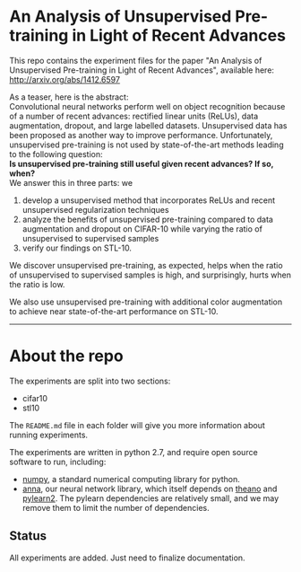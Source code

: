 # An Analysis of Unsupervised Pre-training in Light of Recent Advances
This repo contains the experiment files for the paper "An Analysis of Unsupervised Pre-training in Light of Recent Advances", available here: http://arxiv.org/abs/1412.6597

As a teaser, here is the abstract:  
Convolutional neural networks perform well on object recognition because of a number of recent advances: rectified linear units (ReLUs), data augmentation, dropout, and large labelled datasets. Unsupervised data has been proposed as another way to improve performance. Unfortunately, unsupervised pre-training is not used by state-of-the-art methods leading to the following question:  
**Is unsupervised pre-training still useful given recent advances? If so, when?**  
We answer this in three parts: we  
1) develop a unsupervised method that incorporates ReLUs and recent unsupervised regularization techniques  
2) analyze the benefits of unsupervised pre-training compared to data augmentation and dropout on CIFAR-10 while varying the ratio of unsupervised to supervised samples  
3) verify our findings on STL-10.  

We discover unsupervised pre-training, as expected, helps when the ratio of unsupervised to supervised samples is high, and surprisingly, hurts when the ratio is low.  

We also use unsupervised pre-training with additional color augmentation to achieve near state-of-the-art performance on STL-10.

---

# About the repo

The experiments are split into two sections:
+ cifar10
+ stl10

The `README.md` file in each folder will give you more information about running experiments.

The experiments are written in python 2.7, and require open source software to run, including:
+ [numpy][numpy], a standard numerical computing library for python.
+ [anna][anna], our neural network library, which itself depends on [theano][theano] and [pylearn2][pylearn2]. The pylearn dependencies are relatively small, and we may remove them to limit the number of dependencies.

[numpy]:http://www.numpy.org/
[theano]:http://deeplearning.net/software/theano/
[pylearn2]:http://deeplearning.net/software/pylearn2/
[anna]:https://github.com/ifp-uiuc/anna

## Status
All experiments are added. Just need to finalize documentation.
